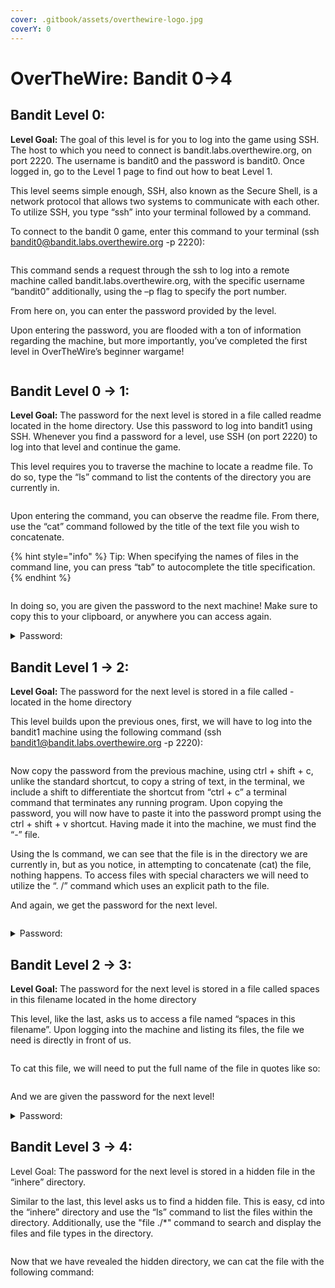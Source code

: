 ```yaml
---
cover: .gitbook/assets/overthewire-logo.jpg
coverY: 0
---
```


# OverTheWire: Bandit 0→4

## **Bandit Level 0:**

**Level Goal:** The goal of this level is for you to log into the game using SSH. The host to which you need to connect is bandit.labs.overthewire.org, on port 2220. The username is bandit0 and the password is bandit0. Once logged in, go to the Level 1 page to find out how to beat Level 1.

This level seems simple enough, SSH, also known as the Secure Shell, is a network protocol that allows two systems to communicate with each other. To utilize SSH, you type “ssh” into your terminal followed by a command.

To connect to the bandit 0 game, enter this command to your terminal (ssh bandit0@bandit.labs.overthewire.org -p 2220):

<figure><img src=".gitbook/assets/Bandit0-1 (1).png" alt=""><figcaption></figcaption></figure>

This command sends a request through the ssh to log into a remote machine called bandit.labs.overthewire.org, with the specific username “bandit0” additionally, using the –p flag to specify the port number.

From here on, you can enter the password provided by the level.

Upon entering the password, you are flooded with a ton of information regarding the machine, but more importantly, you’ve completed the first level in OverTheWire’s beginner wargame!

<figure><img src=".gitbook/assets/Bandit0-2 (1).png" alt=""><figcaption></figcaption></figure>

## Bandit Level 0 → 1:

**Level Goal:** The password for the next level is stored in a file called readme located in the home directory. Use this password to log into bandit1 using SSH. Whenever you find a password for a level, use SSH (on port 2220) to log into that level and continue the game.

This level requires you to traverse the machine to locate a readme file. To do so, type the “ls” command to list the contents of the directory you are currently in.

<figure><img src=".gitbook/assets/Bandit1-1.png" alt=""><figcaption></figcaption></figure>

Upon entering the command, you can observe the readme file. From there, use the “cat” command followed by the title of the text file you wish to concatenate.

{% hint style="info" %}
Tip: When specifying the names of files in the command line, you can press “tab” to autocomplete the title specification.
{% endhint %}

<figure><img src=".gitbook/assets/Bandit1-2.png" alt=""><figcaption></figcaption></figure>

In doing so, you are given the password to the next machine! Make sure to copy this to your clipboard, or anywhere you can access again.

<details>

<summary>Password:</summary>

NH2SXQwcBdpmTEzi3bvBHMM9H66vVXjL

</details>

## Bandit Level 1 → 2:

**Level Goal:** The password for the next level is stored in a file called - located in the home directory

This level builds upon the previous ones, first, we will have to log into the bandit1 machine using the following command (ssh bandit1@bandit.labs.overthewire.org -p 2220):

<figure><img src=".gitbook/assets/Bandit2-1.png" alt=""><figcaption></figcaption></figure>

Now copy the password from the previous machine, using ctrl + shift + c, unlike the standard shortcut, to copy a string of text, in the terminal, we include a shift to differentiate the shortcut from “ctrl + c” a terminal command that terminates any running program. Upon copying the password, you will now have to paste it into the password prompt using the ctrl + shift + v shortcut. Having made it into the machine, we must find the “-” file.

Using the ls command, we can see that the file is in the directory we are currently in, but as you notice, in attempting to concatenate (cat) the file, nothing happens. To access files with special characters we will need to utilize the “. /” command which uses an explicit path to the file.

And again, we get the password for the next level.

<figure><img src=".gitbook/assets/Bandit2-2.png" alt=""><figcaption></figcaption></figure>

<details>

<summary>Password:</summary>

rRGizSaX8Mk1RTb1CNQoXTcYZWU6lgzi

</details>

## Bandit Level 2 → 3:

**Level Goal:** The password for the next level is stored in a file called spaces in this filename located in the home directory

This level, like the last, asks us to access a file named “spaces in this filename”. Upon logging into the machine and listing its files, the file we need is directly in front of us.

<figure><img src=".gitbook/assets/Bandit3-1.png" alt=""><figcaption></figcaption></figure>

To cat this file, we will need to put the full name of the file in quotes like so:

<figure><img src=".gitbook/assets/Bandit3-2.png" alt=""><figcaption></figcaption></figure>

And we are given the password for the next level!

<details>

<summary>Password:</summary>

aBZ0W5EmUfAf7kHTQeOwd8bauFJ2lAiG

</details>

## Bandit Level 3 → 4:

Level Goal: The password for the next level is stored in a hidden file in the “inhere” directory.

Similar to the last, this level asks us to find a hidden file. This is easy, cd into the “inhere” directory and use the “ls” command to list the files within the directory. Additionally, use the "file ./\*" command to search and display the files and file types in the directory.

<figure><img src=".gitbook/assets/Bandit4-2 (1).png" alt=""><figcaption></figcaption></figure>

Now that we have revealed the hidden directory, we can cat the file with the following command:

<figure><img src=".gitbook/assets/Bandit4-3.png" alt=""><figcaption></figcaption></figure>
